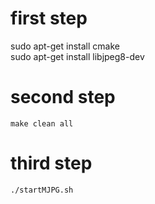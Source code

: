 # first step
sudo apt-get install cmake  
sudo apt-get install libjpeg8-dev


# second step 
```
make clean all
```
# third step
```
./startMJPG.sh
```